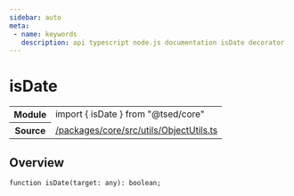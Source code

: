 ```yaml
---
sidebar: auto
meta:
 - name: keywords
   description: api typescript node.js documentation isDate decorator
---
```

# isDate <Badge text="Decorator" type="decorator"/>
<!-- Summary -->
<section class="symbol-info"><table class="is-full-width"><tbody><tr><th>Module</th><td><div class="lang-typescript"><span class="token keyword">import</span> { isDate }&nbsp;<span class="token keyword">from</span>&nbsp;<span class="token string">"@tsed/core"</span></div></td></tr><tr><th>Source</th><td><a href="https://github.com/Romakita/ts-express-decorators/blob/v4.31.9/packages/core/src/utils/ObjectUtils.ts#L0-L0">/packages/core/src/utils/ObjectUtils.ts</a></td></tr></tbody></table></section>

<!-- Overview -->
## Overview


<pre><code class="typescript-lang ">function <span class="token function">isDate</span><span class="token punctuation">(</span>target<span class="token punctuation">:</span> <span class="token keyword">any</span><span class="token punctuation">)</span><span class="token punctuation">:</span> <span class="token keyword">boolean</span><span class="token punctuation">;</span></code></pre>